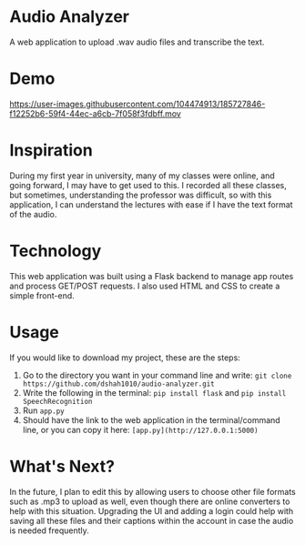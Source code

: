 # Audio Analyzer
A web application to upload .wav audio files and transcribe the text. 

# Demo
https://user-images.githubusercontent.com/104474913/185727846-f12252b6-59f4-44ec-a6cb-7f058f3fdbff.mov

# Inspiration 
During my first year in university, many of my classes were online, and going forward, I may have to get used to this. I recorded all these classes, but sometimes, understanding the professor was difficult, so with this application, I can understand the lectures with ease if I have the text format of the audio. 

# Technology 
This web application was built using a Flask backend to manage app routes and process GET/POST requests. I also used HTML and CSS to create a simple front-end. 

# Usage

If you would like to download my project, these are the steps:
        <ol>
        <li>
          Go to the directory you want in your command line and write:
          ```
          git clone https://github.com/dshah1010/audio-analyzer.git
          ```
       </li>
       <li>
          Write the following in the terminal:
          ```
          pip install flask
          ```
          and 
          ```
          pip install SpeechRecognition
          ```
       </li>
       <li>
          Run 
          ```
          app.py
          ```
       </li>
        <li>
          Should have the link to the web application in the terminal/command line, or you can copy it here: 
          ```
          [app.py](http://127.0.0.1:5000)
          ```
       </li>
       </ol>

# What's Next?
In the future, I plan to edit this by allowing users to choose other file formats such as .mp3 to upload as well, even though there are online converters to help with this situation. Upgrading the UI and adding a login could help with saving all these files and their captions within the account in case the audio is needed frequently. 
